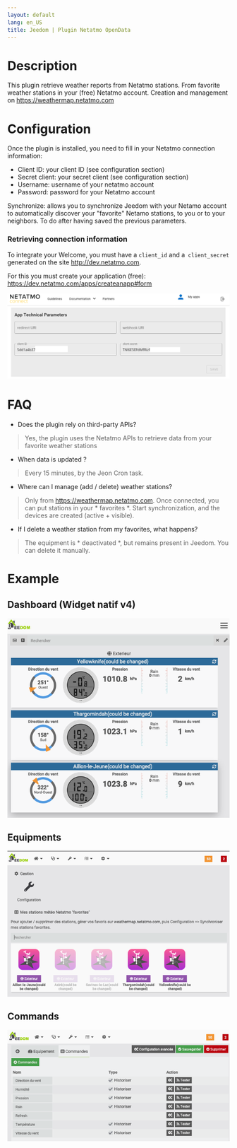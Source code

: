 ```yaml
---
layout: default
lang: en_US
title: Jeedom | Plugin Netatmo OpenData
---
```


# Description
This plugin retrieve weather reports from Netatmo stations. From favorite weather stations in your (free) Netatmo account. Creation and management on https://weathermap.netatmo.com


# Configuration
Once the plugin is installed, you need to fill in your Netatmo connection information:

- Client ID: your client ID (see configuration section)
- Secret client: your secret client (see configuration section)
- Username: username of your netatmo account
- Password: password for your Netatmo account

Synchronize: allows you to synchronize Jeedom with your Netamo account to automatically discover your "favorite" Netamo stations, to you or to your neighbors. To do after having saved the previous parameters.

### Retrieving connection information
To integrate your Welcome, you must have a `client_id` and a` client_secret` generated on the site http://dev.netatmo.com.

For this you must create your application (free): https://dev.netatmo.com/apps/createanapp#form


![](../screenshot/netatmo_clientid.png)

# FAQ
- Does the plugin rely on third-party APIs?
> Yes, the plugin uses the Netatmo APIs to retrieve data from your favorite weather stations

- When data is updated ?
> Every 15 minutes, by the Jeon Cron task.

- Where can I manage (add / delete) weather stations?
> Only from https://weathermap.netatmo.com. Once connected, you can put stations in your * favorites *. Start synchronization, and the devices are created (active + visible).


- If I delete a weather station from my favorites, what happens?
> The equipment is * deactivated *, but remains present in Jeedom. You can delete it manually.

# Example

## Dashboard (Widget natif v4)
![](../screenshot/NetatmoOpenData_dashboard_widget.png)

## Equipments
![](../screenshot/NetatmoOpenData_equipment.png)

## Commands
![](../screenshot/NetatmoOpenData_command.png)
